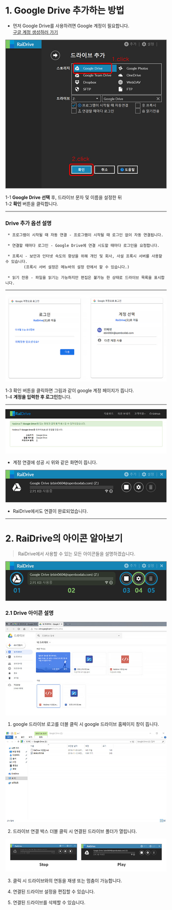 # 1. Google Drive 추가하는 방법

- 먼저 Google Drive를 사용하려면 Google 계정이 필요합니다.  
[구글 계정 생성하러 가기](https://support.google.com/accounts/answer/27441?hl=ko&ref_topic=3382296)

![plus_red](/plus_red.jpg?raw=true)

1-1  **Google Drive 선택** 후, 드라이브 문자 및 이름을 설정한 뒤  
1-2  **확인** 버튼을 클릭합니다.

---
###  Drive 추가 옵션 설명

~~~
 * 프로그램이 시작될 때 자동 연결 - 프로그램이 시작될 때 로그인 없이 자동 연결됩니다.

 * 연결할 때마다 로그인 - Google Drive에 연결 시도할 때마다 로그인을 요청합니다.

 * 프록시 - 보안과 인터넷 속도의 향상을 위해 개인 및 회사, 사설 프록시 서버를 사용할 수 있습니다. 
        (프록시 서버 설정은 메뉴바의 설정 란에서 할 수 있습니다.)

 * 읽기 전용 - 파일을 읽기는 가능하지만 편집은 불가능 한 상태로 드라이브 목록을 표시합니다.
 ~~~
 ---
 
 ![google](/google.PNG?raw=true)  

1-3  확인 버튼을 클릭하면 그림과 같이 google 계정 페이지가 뜹니다.   
1-4  **계정을 입력한 후 로그인**합니다.

---

![google_drive](/google_drive.jpg?raw=true)

- 계정 연결에 성공 시 위와 같은 화면이 뜹니다.  


![google_drive01](/google_drive01.jpg?raw=true)

- RaiDrive에서도 연결이 완료되었습니다.  


---

# 2. RaiDrive의 아이콘 알아보기

> RaiDrive에서 사용할 수 있는 모든 아이콘들을 설명하겠습니다.

![google_drive02](/google_drive02.png?raw=true)

### 2.1 Drive 아이콘 설명

![google_drive003](/google_drive003.jpg?raw=true)

 1. google 드라이브 로고를 더블 클릭 시 google 드라이브 홈페이지 창이 뜹니다.  

![google_drive05](/google_drive05.jpg?raw=true)

 2. 드라이브 연결 박스 더블 클릭 시 연결된 드라이브 폴더가 열립니다.  
 
 ![google_drive06](/google_drive06.jpg?raw=true)

 3. 클릭 시 드라이브와의 연동을 재생 또는 멈춤이 가능합니다.  

 4. 연결된 드라이브 설정을 편집할 수 있습니다.  

 5. 연결된 드라이브를 삭제할 수 있습니다.  


